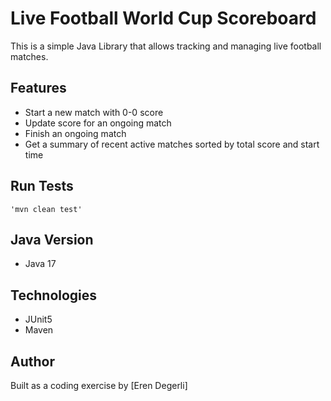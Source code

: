 # Live Football World Cup Scoreboard

This is a simple Java Library that allows tracking and managing live football matches.

## Features

- Start a new match with 0-0 score
- Update score for an ongoing match
- Finish an ongoing match
- Get a summary of recent active matches sorted by total score and start time

## Run Tests

    'mvn clean test'

## Java Version
- Java 17

## Technologies
- JUnit5
- Maven

## Author
Built as a coding exercise by [Eren Degerli]